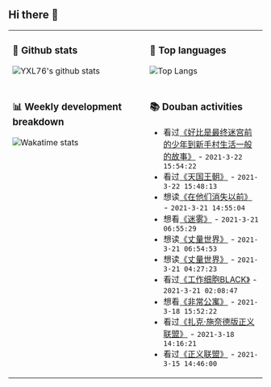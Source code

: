 ## Hi there 👋

<table>
<tr>
<td valign="top" width="54%">

### 🔭 Github stats

![YXL76's github stats](https://github-readme-stats.yxl76.vercel.app/api?username=YXL76&count_private=true&show_icons=true&include_all_commits=true&theme=tokyonight&line_height=28)

</td>

<td valign="top" width="46%">

### 🌱 Top languages

![Top Langs](https://github-readme-stats.yxl76.vercel.app/api/top-langs/?username=YXL76&layout=compact&theme=tokyonight&langs_count=10&hide=HTML,CSS,SCSS)

</td>
</tr>
<tr>
<td valign="top" width="54%">

### 📊 Weekly development breakdown

![Wakatime stats](https://github-readme-stats.yxl76.vercel.app/api/wakatime?username=YXL76&layout=compact&theme=tokyonight)


</td>
<td valign="top" width="46%">

### 📚 Douban activities

- 看过[《好比是最终迷宫前的少年到新手村生活一般的故事》](http://movie.douban.com/subject/34868127/) - `2021-3-22 15:54:22`
- 看过[《天国王朝》](http://movie.douban.com/subject/1309071/) - `2021-3-22 15:48:13`
- 想读[《在他们消失以前》](https://book.douban.com/subject/30389946/) - `2021-3-21 14:55:04`
- 想看[《迷雾》](http://movie.douban.com/subject/1945330/) - `2021-3-21 06:55:29`
- 想读[《丈量世界》](https://book.douban.com/subject/30384543/) - `2021-3-21 06:54:53`
- 想读[《丈量世界》](https://book.douban.com/subject/34897114/) - `2021-3-21 04:27:23`
- 看过[《工作细胞BLACK》](http://movie.douban.com/subject/35041936/) - `2021-3-21 02:08:47`
- 想看[《非常公寓》](http://movie.douban.com/subject/1299795/) - `2021-3-18 15:52:22`
- 看过[《扎克·施奈德版正义联盟》](http://movie.douban.com/subject/35076714/) - `2021-3-18 14:16:21`
- 看过[《正义联盟》](http://movie.douban.com/subject/2158490/) - `2021-3-15 14:46:00`

</td>
</tr>
</table>

<!--
**YXL76/YXL76** is a ✨ _special_ ✨ repository because its `README.md` (this file) appears on your GitHub profile.

Here are some ideas to get you started:

- 🔭 I’m currently working on ...
- 🌱 I’m currently learning ...
- 👯 I’m looking to collaborate on ...
- 🤔 I’m looking for help with ...
- 💬 Ask me about ...
- 📫 How to reach me: ...
- 😄 Pronouns: ...
- ⚡ Fun fact: ...
-->
